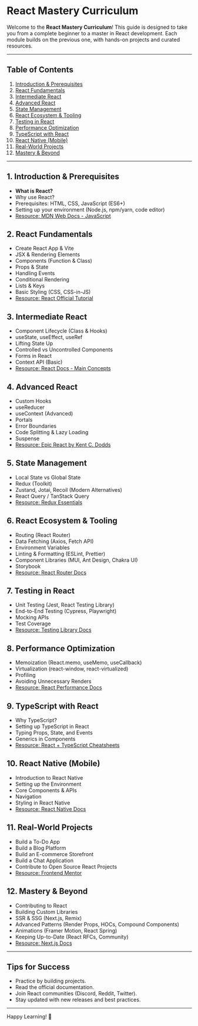 # React Mastery Curriculum

Welcome to the **React Mastery Curriculum**! This guide is designed to take you from a complete beginner to a master in React development. Each module builds on the previous one, with hands-on projects and curated resources.

---

## Table of Contents
1. [Introduction & Prerequisites](#1-introduction--prerequisites)
2. [React Fundamentals](#2-react-fundamentals)
3. [Intermediate React](#3-intermediate-react)
4. [Advanced React](#4-advanced-react)
5. [State Management](#5-state-management)
6. [React Ecosystem & Tooling](#6-react-ecosystem--tooling)
7. [Testing in React](#7-testing-in-react)
8. [Performance Optimization](#8-performance-optimization)
9. [TypeScript with React](#9-typescript-with-react)
10. [React Native (Mobile)](#10-react-native-mobile)
11. [Real-World Projects](#11-real-world-projects)
12. [Mastery & Beyond](#12-mastery--beyond)

---

## 1. Introduction & Prerequisites
- **What is React?**
- Why use React?
- Prerequisites: HTML, CSS, JavaScript (ES6+)
- Setting up your environment (Node.js, npm/yarn, code editor)
- [Resource: MDN Web Docs - JavaScript](https://developer.mozilla.org/en-US/docs/Web/JavaScript)

## 2. React Fundamentals
- Create React App & Vite
- JSX & Rendering Elements
- Components (Function & Class)
- Props & State
- Handling Events
- Conditional Rendering
- Lists & Keys
- Basic Styling (CSS, CSS-in-JS)
- [Resource: React Official Tutorial](https://react.dev/learn/tutorial-tic-tac-toe)

## 3. Intermediate React
- Component Lifecycle (Class & Hooks)
- useState, useEffect, useRef
- Lifting State Up
- Controlled vs Uncontrolled Components
- Forms in React
- Context API (Basic)
- [Resource: React Docs - Main Concepts](https://react.dev/learn)

## 4. Advanced React
- Custom Hooks
- useReducer
- useContext (Advanced)
- Portals
- Error Boundaries
- Code Splitting & Lazy Loading
- Suspense
- [Resource: Epic React by Kent C. Dodds](https://epicreact.dev/)

## 5. State Management
- Local State vs Global State
- Redux (Toolkit)
- Zustand, Jotai, Recoil (Modern Alternatives)
- React Query / TanStack Query
- [Resource: Redux Essentials](https://redux.js.org/tutorials/essentials/part-1-overview-concepts)

## 6. React Ecosystem & Tooling
- Routing (React Router)
- Data Fetching (Axios, Fetch API)
- Environment Variables
- Linting & Formatting (ESLint, Prettier)
- Component Libraries (MUI, Ant Design, Chakra UI)
- Storybook
- [Resource: React Router Docs](https://reactrouter.com/en/main)

## 7. Testing in React
- Unit Testing (Jest, React Testing Library)
- End-to-End Testing (Cypress, Playwright)
- Mocking APIs
- Test Coverage
- [Resource: Testing Library Docs](https://testing-library.com/docs/react-testing-library/intro/)

## 8. Performance Optimization
- Memoization (React.memo, useMemo, useCallback)
- Virtualization (react-window, react-virtualized)
- Profiling
- Avoiding Unnecessary Renders
- [Resource: React Performance Docs](https://react.dev/learn/optimizing-performance)

## 9. TypeScript with React
- Why TypeScript?
- Setting up TypeScript in React
- Typing Props, State, and Events
- Generics in Components
- [Resource: React + TypeScript Cheatsheets](https://react-typescript-cheatsheet.netlify.app/)

## 10. React Native (Mobile)
- Introduction to React Native
- Setting up the Environment
- Core Components & APIs
- Navigation
- Styling in React Native
- [Resource: React Native Docs](https://reactnative.dev/docs/getting-started)

## 11. Real-World Projects
- Build a To-Do App
- Build a Blog Platform
- Build an E-commerce Storefront
- Build a Chat Application
- Contribute to Open Source React Projects
- [Resource: Frontend Mentor](https://www.frontendmentor.io/)

## 12. Mastery & Beyond
- Contributing to React
- Building Custom Libraries
- SSR & SSG (Next.js, Remix)
- Advanced Patterns (Render Props, HOCs, Compound Components)
- Animations (Framer Motion, React Spring)
- Keeping Up-to-Date (React RFCs, Community)
- [Resource: Next.js Docs](https://nextjs.org/docs)

---

## Tips for Success
- Practice by building projects.
- Read the official documentation.
- Join React communities (Discord, Reddit, Twitter).
- Stay updated with new releases and best practices.

---

Happy Learning! 🚀
